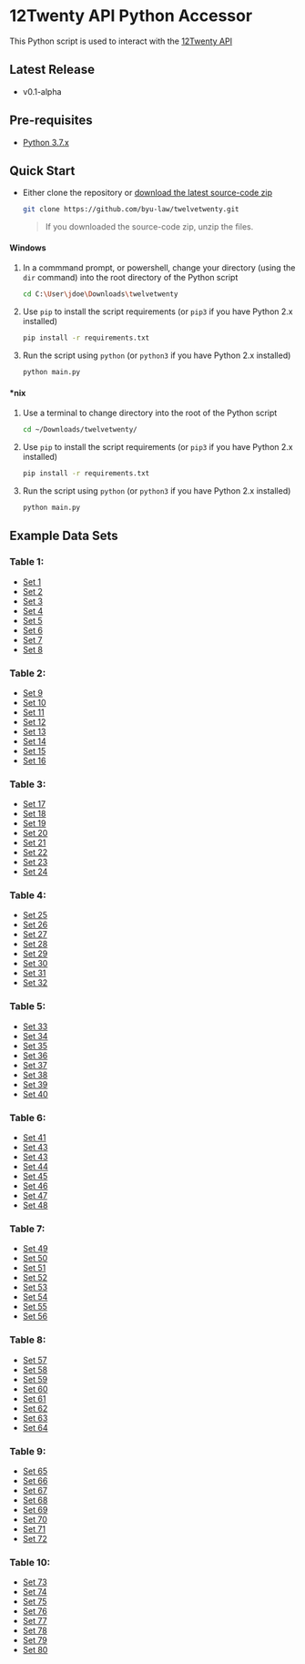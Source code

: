 # 12Twenty API Python Accessor
This Python script is used to interact with the [12Twenty API](https://12twenty.freshdesk.com/support/solutions/articles/9000152148-api)

## Latest Release
* v0.1-alpha

## Pre-requisites
* [Python 3.7.x](https://www.python.org/downloads/)

## Quick Start
* Either clone the repository or [download the latest source-code zip](https://github.com/byu-law/twelvetwenty/archive/v0.1-alpha.zip)
    ```bash
    git clone https://github.com/byu-law/twelvetwenty.git
    ```
    
    > If you downloaded the source-code zip, unzip the files.
    
#### Windows
1. In a commmand prompt, or powershell, change your directory (using the `dir` command) into the root directory of the Python script
    ```bash
    cd C:\User\jdoe\Downloads\twelvetwenty
    ```
    
2. Use `pip` to install the script requirements (or `pip3` if you have Python 2.x installed)
    ```bash
    pip install -r requirements.txt
    ```
    
3. Run the script using `python` (or `python3` if you have Python 2.x installed)
    ```bash
    python main.py
    ```

#### *nix
1. Use a terminal to change directory into the root of the Python script
    ```bash
    cd ~/Downloads/twelvetwenty/
    ```
    
2. Use `pip` to install the script requirements (or `pip3` if you have Python 2.x installed)
    ```bash
    pip install -r requirements.txt
    ```
    
3. Run the script using `python` (or `python3` if you have Python 2.x installed)
    ```bash
    python main.py
    ```
    
## Example Data Sets
### Table 1:
* [Set 1](https://github.com/byu-law/twelvetwenty/releases/download/v0.1-alpha/set1.csv)
* [Set 2](https://github.com/byu-law/twelvetwenty/releases/download/v0.1-alpha/set2.csv)
* [Set 3](https://github.com/byu-law/twelvetwenty/releases/download/v0.1-alpha/set3.csv)
* [Set 4](https://github.com/byu-law/twelvetwenty/releases/download/v0.1-alpha/set4.csv)
* [Set 5](https://github.com/byu-law/twelvetwenty/releases/download/v0.1-alpha/set5.csv)
* [Set 6](https://github.com/byu-law/twelvetwenty/releases/download/v0.1-alpha/set6.csv)
* [Set 7](https://github.com/byu-law/twelvetwenty/releases/download/v0.1-alpha/set7.csv)
* [Set 8](https://github.com/byu-law/twelvetwenty/releases/download/v0.1-alpha/set8.csv)
### Table 2:
* [Set 9](https://github.com/byu-law/twelvetwenty/releases/download/v0.1-alpha/set9.csv)
* [Set 10](https://github.com/byu-law/twelvetwenty/releases/download/v0.1-alpha/set10.csv)
* [Set 11](https://github.com/byu-law/twelvetwenty/releases/download/v0.1-alpha/set11.csv)
* [Set 12](https://github.com/byu-law/twelvetwenty/releases/download/v0.1-alpha/set12.csv)
* [Set 13](https://github.com/byu-law/twelvetwenty/releases/download/v0.1-alpha/set13.csv)
* [Set 14](https://github.com/byu-law/twelvetwenty/releases/download/v0.1-alpha/set14.csv)
* [Set 15](https://github.com/byu-law/twelvetwenty/releases/download/v0.1-alpha/set15.csv)
* [Set 16](https://github.com/byu-law/twelvetwenty/releases/download/v0.1-alpha/set16.csv)
### Table 3:
* [Set 17](https://github.com/byu-law/twelvetwenty/releases/download/v0.1-alpha/set17.csv)
* [Set 18](https://github.com/byu-law/twelvetwenty/releases/download/v0.1-alpha/set18.csv)
* [Set 19](https://github.com/byu-law/twelvetwenty/releases/download/v0.1-alpha/set19.csv)
* [Set 20](https://github.com/byu-law/twelvetwenty/releases/download/v0.1-alpha/set20.csv)
* [Set 21](https://github.com/byu-law/twelvetwenty/releases/download/v0.1-alpha/set21.csv)
* [Set 22](https://github.com/byu-law/twelvetwenty/releases/download/v0.1-alpha/set22.csv)
* [Set 23](https://github.com/byu-law/twelvetwenty/releases/download/v0.1-alpha/set23.csv)
* [Set 24](https://github.com/byu-law/twelvetwenty/releases/download/v0.1-alpha/set24.csv)
### Table 4:
* [Set 25](https://github.com/byu-law/twelvetwenty/releases/download/v0.1-alpha/set25.csv)
* [Set 26](https://github.com/byu-law/twelvetwenty/releases/download/v0.1-alpha/set26.csv)
* [Set 27](https://github.com/byu-law/twelvetwenty/releases/download/v0.1-alpha/set27csv)
* [Set 28](https://github.com/byu-law/twelvetwenty/releases/download/v0.1-alpha/set28.csv)
* [Set 29](https://github.com/byu-law/twelvetwenty/releases/download/v0.1-alpha/set29.csv)
* [Set 30](https://github.com/byu-law/twelvetwenty/releases/download/v0.1-alpha/set31.csv)
* [Set 31](https://github.com/byu-law/twelvetwenty/releases/download/v0.1-alpha/set31.csv)
* [Set 32](https://github.com/byu-law/twelvetwenty/releases/download/v0.1-alpha/set32.csv)
### Table 5:
* [Set 33](https://github.com/byu-law/twelvetwenty/releases/download/v0.1-alpha/set33.csv)
* [Set 34](https://github.com/byu-law/twelvetwenty/releases/download/v0.1-alpha/set34.csv)
* [Set 35](https://github.com/byu-law/twelvetwenty/releases/download/v0.1-alpha/set35.csv)
* [Set 36](https://github.com/byu-law/twelvetwenty/releases/download/v0.1-alpha/set36.csv)
* [Set 37](https://github.com/byu-law/twelvetwenty/releases/download/v0.1-alpha/set37.csv)
* [Set 38](https://github.com/byu-law/twelvetwenty/releases/download/v0.1-alpha/set38.csv)
* [Set 39](https://github.com/byu-law/twelvetwenty/releases/download/v0.1-alpha/set39.csv)
* [Set 40](https://github.com/byu-law/twelvetwenty/releases/download/v0.1-alpha/set40.csv)
### Table 6:
* [Set 41](https://github.com/byu-law/twelvetwenty/releases/download/v0.1-alpha/set41.csv)
* [Set 43](https://github.com/byu-law/twelvetwenty/releases/download/v0.1-alpha/set42.csv)
* [Set 43](https://github.com/byu-law/twelvetwenty/releases/download/v0.1-alpha/set43.csv)
* [Set 44](https://github.com/byu-law/twelvetwenty/releases/download/v0.1-alpha/set44.csv)
* [Set 45](https://github.com/byu-law/twelvetwenty/releases/download/v0.1-alpha/set45.csv)
* [Set 46](https://github.com/byu-law/twelvetwenty/releases/download/v0.1-alpha/set46.csv)
* [Set 47](https://github.com/byu-law/twelvetwenty/releases/download/v0.1-alpha/set47.csv)
* [Set 48](https://github.com/byu-law/twelvetwenty/releases/download/v0.1-alpha/set48.csv)
### Table 7:
* [Set 49](https://github.com/byu-law/twelvetwenty/releases/download/v0.1-alpha/set49.csv)
* [Set 50](https://github.com/byu-law/twelvetwenty/releases/download/v0.1-alpha/set50.csv)
* [Set 51](https://github.com/byu-law/twelvetwenty/releases/download/v0.1-alpha/set51.csv)
* [Set 52](https://github.com/byu-law/twelvetwenty/releases/download/v0.1-alpha/set52.csv)
* [Set 53](https://github.com/byu-law/twelvetwenty/releases/download/v0.1-alpha/set53.csv)
* [Set 54](https://github.com/byu-law/twelvetwenty/releases/download/v0.1-alpha/set54.csv)
* [Set 55](https://github.com/byu-law/twelvetwenty/releases/download/v0.1-alpha/set55.csv)
* [Set 56](https://github.com/byu-law/twelvetwenty/releases/download/v0.1-alpha/set56.csv)
### Table 8:
* [Set 57](https://github.com/byu-law/twelvetwenty/releases/download/v0.1-alpha/set57.csv)
* [Set 58](https://github.com/byu-law/twelvetwenty/releases/download/v0.1-alpha/set58.csv)
* [Set 59](https://github.com/byu-law/twelvetwenty/releases/download/v0.1-alpha/set59.csv)
* [Set 60](https://github.com/byu-law/twelvetwenty/releases/download/v0.1-alpha/set60.csv)
* [Set 61](https://github.com/byu-law/twelvetwenty/releases/download/v0.1-alpha/set61.csv)
* [Set 62](https://github.com/byu-law/twelvetwenty/releases/download/v0.1-alpha/set62.csv)
* [Set 63](https://github.com/byu-law/twelvetwenty/releases/download/v0.1-alpha/set63.csv)
* [Set 64](https://github.com/byu-law/twelvetwenty/releases/download/v0.1-alpha/set64.csv)
### Table 9:
* [Set 65](https://github.com/byu-law/twelvetwenty/releases/download/v0.1-alpha/set65.csv)
* [Set 66](https://github.com/byu-law/twelvetwenty/releases/download/v0.1-alpha/set66.csv)
* [Set 67](https://github.com/byu-law/twelvetwenty/releases/download/v0.1-alpha/set67.csv)
* [Set 68](https://github.com/byu-law/twelvetwenty/releases/download/v0.1-alpha/set68.csv)
* [Set 69](https://github.com/byu-law/twelvetwenty/releases/download/v0.1-alpha/set69.csv)
* [Set 70](https://github.com/byu-law/twelvetwenty/releases/download/v0.1-alpha/set70.csv)
* [Set 71](https://github.com/byu-law/twelvetwenty/releases/download/v0.1-alpha/set71.csv)
* [Set 72](https://github.com/byu-law/twelvetwenty/releases/download/v0.1-alpha/set72.csv)
### Table 10:
* [Set 73](https://github.com/byu-law/twelvetwenty/releases/download/v0.1-alpha/set73.csv)
* [Set 74](https://github.com/byu-law/twelvetwenty/releases/download/v0.1-alpha/set74.csv)
* [Set 75](https://github.com/byu-law/twelvetwenty/releases/download/v0.1-alpha/set75.csv)
* [Set 76](https://github.com/byu-law/twelvetwenty/releases/download/v0.1-alpha/set76.csv)
* [Set 77](https://github.com/byu-law/twelvetwenty/releases/download/v0.1-alpha/set77.csv)
* [Set 78](https://github.com/byu-law/twelvetwenty/releases/download/v0.1-alpha/set78.csv)
* [Set 79](https://github.com/byu-law/twelvetwenty/releases/download/v0.1-alpha/set79.csv)
* [Set 80](https://github.com/byu-law/twelvetwenty/releases/download/v0.1-alpha/set80.csv)
